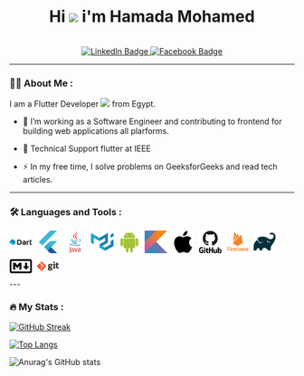 
<div id="header" align="center">
  <h1>
  Hi
  <img src="https://media.giphy.com/media/hvRJCLFzcasrR4ia7z/giphy.gif" width="30px"/>
   i'm Hamada Mohamed
</h2>
  <img src="https://media.giphy.com/media/M9gbBd9nbDrOTu1Mqx/giphy.gif" width="10" height="10"/>
  <div id="badges">
  <a href="https://www.linkedin.com/in/hamada-mohamed-seif-531162156/">
    <img src="https://img.shields.io/badge/LinkedIn-blue?style=for-the-badge&logo=linkedin&logoColor=white" alt="LinkedIn Badge"/>
  </a>
  <a href="https://www.facebook.com/hamada.devlop">
    <img src="https://img.shields.io/badge/Facebook-blue?style=for-the-badge&logo=facebook&logoColor=white" alt="Facebook Badge"/>
  </a>
</div>
  
<!--   <img src="https://komarev.com/ghpvc/?username=HamadaAllipy&style=flat-square&color=blue" alt=""/> -->
</div>


---
 ### :man_technologist:  About Me :
 
 I am a Flutter Developer <img src="https://media.giphy.com/media/WUlplcMpOCEmTGBtBW/giphy.gif" width="30"> from Egypt.
 - :telescope: I’m working as a Software Engineer and contributing to frontend for building web applications all plarforms.

- :seedling: Technical Support flutter at IEEE

- :zap: In my free time, I solve problems on GeeksforGeeks and read tech articles.


---

### :hammer_and_wrench: Languages and Tools :
<div>
    <img src="https://github.com/devicons/devicon/blob/master/icons/dart/dart-original-wordmark.svg" title="Dart" alt="Dart" width="40" height="40"/>&nbsp;
  <img src="https://github.com/devicons/devicon/blob/master/icons/flutter/flutter-original.svg" title="Flutter" alt="Flutter" width="40" height="40"/>&nbsp;
  <img src="https://github.com/devicons/devicon/blob/master/icons/java/java-original-wordmark.svg" title="Java" alt="Java" width="40" height="40"/>&nbsp;
  <img src="https://github.com/devicons/devicon/blob/master/icons/materialui/materialui-original.svg" title="Material UI" alt="Material UI" width="40" height="40"/>&nbsp;
  <img src="https://github.com/devicons/devicon/blob/master/icons/android/android-original.svg" title="Android" alt="Android" width="40" height="40"/>&nbsp;
  <img src="https://github.com/devicons/devicon/blob/master/icons/kotlin/kotlin-original.svg"  title="Kotlin" alt="Kotlin" width="40" height="40"/>&nbsp;
  <img src="https://github.com/devicons/devicon/blob/master/icons/apple/apple-original.svg" title="Apple" alt="Apple" width="40" height="40"/>&nbsp;
  <img src="https://github.com/devicons/devicon/blob/master/icons/github/github-original-wordmark.svg" title="JavaScript" alt="JavaScript" width="40" height="40"/>&nbsp;
  <img src="https://github.com/devicons/devicon/blob/master/icons/firebase/firebase-plain-wordmark.svg" title="Firebase" alt="Firebase" width="40" height="40"/>&nbsp;
  <img src="https://github.com/devicons/devicon/blob/master/icons/gradle/gradle-plain.svg" title="Gradle"  alt="Gradle" width="40" height="40"/>&nbsp;
  <img src="https://github.com/devicons/devicon/blob/master/icons/markdown/markdown-original.svg" title="Markdown"  alt="Markdown" width="40" height="40"/>&nbsp;
  <img src="https://github.com/devicons/devicon/blob/master/icons/git/git-original-wordmark.svg" title="Git" **alt="Git" width="40" height="40"/>
</div>
<!-- - :mailbox:How to reach me: [![Linkedin Badge](https://img.shields.io/badge/-kakbar-blue?style=flat&logo=Linkedin&logoColor=white)](your-linkedin-url) -->
---

### :fire: My Stats :

[![GitHub Streak](http://github-readme-streak-stats.herokuapp.com?user=HamadaAllipy&theme=dark&background=000000)](https://git.io/streak-stats)

[![Top Langs](https://github-readme-stats.vercel.app/api/top-langs/?username=HamadaAllipy&langs_count=12&layout=compact&theme=vision-friendly-dark)](https://github.com/anuraghazra/github-readme-stats) 


![Anurag's GitHub stats](https://github-readme-stats.vercel.app/api?username=HamadaAllipy&show_icons=true&theme=radical)
